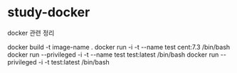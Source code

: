 # study-docker
docker 관련 정리


docker build -t image-name .
docker run -i -t  --name test cent:7.3 /bin/bash
docker run  --privileged -i -t  --name test test:latest /bin/bash
docker run  --privileged -i -t test:latest /bin/bash
